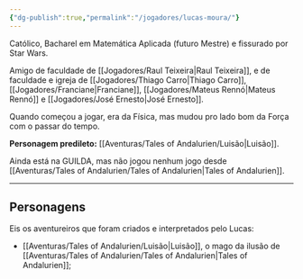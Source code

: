 ```yaml
---
{"dg-publish":true,"permalink":"/jogadores/lucas-moura/"}
---
```


Católico, Bacharel em Matemática Aplicada (futuro Mestre) e fissurado por Star Wars.

Amigo de faculdade de [[Jogadores/Raul Teixeira\|Raul Teixeira]], e de faculdade e igreja de [[Jogadores/Thiago Carro\|Thiago Carro]], [[Jogadores/Franciane\|Franciane]], [[Jogadores/Mateus Rennó\|Mateus Rennó]] e [[Jogadores/José Ernesto\|José Ernesto]].

Quando começou a jogar, era da Física, mas mudou pro lado bom da Força com o passar do tempo.

**Personagem predileto:** [[Aventuras/Tales of Andalurien/Luisão\|Luisão]].

Ainda está na GUILDA, mas não jogou nenhum jogo desde [[Aventuras/Tales of Andalurien/Tales of Andalurien\|Tales of Andalurien]].

---
## Personagens
Eis os aventureiros que foram criados e interpretados pelo Lucas:
- [[Aventuras/Tales of Andalurien/Luisão\|Luisão]], o mago da ilusão de [[Aventuras/Tales of Andalurien/Tales of Andalurien\|Tales of Andalurien]];